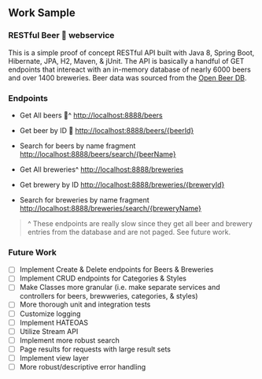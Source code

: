 ## Work Sample

### RESTful Beer :beers: webservice

This is a simple proof of concept RESTful API built with Java 8, Spring Boot, Hibernate, JPA, H2, Maven, & jUnit. The API is basically a handful of GET endpoints that intereact with an in-memory database of nearly 6000 beers and over 1400 breweries. Beer data was sourced from the [Open Beer DB](https://openbeerdb.com/).


### Endpoints
- Get All beers :beers:^ 
[http://localhost:8888/beers](http://localhost:8888/beers)
- Get beer by ID :beer:
[http://localhost:8888/beers/{beerId}](http://localhost:8888/beers/{beerId})
- Search for beers by name fragment 
[http://localhost:8888/beers/search/{beerName}](http://localhost:8888/beers/search/{beerName})

- Get All breweries^ 
[http://localhost:8888/breweries](http://localhost:8888/breweries})
- Get brewery by ID [http://localhost:8888/breweries/{breweryId}](http://localhost:8888/breweries/{breweryId})
- Search for breweries by name fragment 
[http://localhost:8888/breweries/search/{breweryName}](http://localhost:8888/breweries/search/{breweryName})

> ^ These endpoints are really slow since they get all beer and brewery entries from the database and are not paged. See future work.



### Future Work
- [ ] Implement Create & Delete endpoints for Beers & Breweries
- [ ] Implement CRUD endpoints for Categories & Styles
- [ ] Make Classes more granular (i.e. make separate services and controllers for beers, brewweries, categories, & styles)
- [ ] More thorough unit and integration tests 
- [ ] Customize logging
- [ ] Implement HATEOAS
- [ ] Utilize Stream API
- [ ] Implement more robust search
- [ ] Page results for requests with large result sets
- [ ] Implement view layer
- [ ] More robust/descriptive error handling